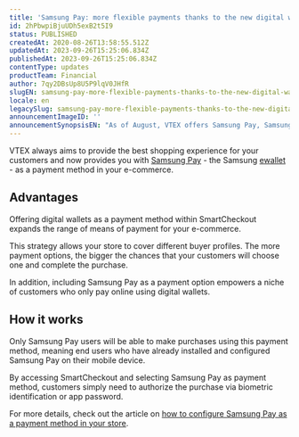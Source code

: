 ```yaml
---
title: 'Samsung Pay: more flexible payments thanks to the new digital wallet'
id: 2hPbwpiBjuUDh5exB2t5I9
status: PUBLISHED
createdAt: 2020-08-26T13:58:55.512Z
updatedAt: 2023-09-26T15:25:06.834Z
publishedAt: 2023-09-26T15:25:06.834Z
contentType: updates
productTeam: Financial
author: 7qy2DBsUp8U5P9lqV0JHfR
slugEN: samsung-pay-more-flexible-payments-thanks-to-the-new-digital-wallet
locale: en
legacySlug: samsung-pay-more-flexible-payments-thanks-to-the-new-digital-wallet
announcementImageID: ''
announcementSynopsisEN: "As of August, VTEX offers Samsung Pay, Samsung's digital wallet, as a payment method within SmartCheckout."
---
```


VTEX always aims to provide the best shopping experience for your customers and now provides you with [Samsung Pay](https://www.samsung.com/us/samsung-pay/ "Samsung Pay") - the Samsung [ewallet](https://help.vtex.com/en/tutorial/o-que-e-uma-carteira-digital-e-wallet?locale=es "e-wallet") - as a payment method in your e-commerce.

## Advantages
Offering digital wallets as a payment method within SmartCheckout expands the range of means of payment for your e-commerce.

This strategy allows your store to cover different buyer profiles. The more payment options, the bigger the chances that your customers will choose one and complete the purchase.

In addition, including Samsung Pay as a payment option empowers a niche of customers who only pay online using digital wallets.

## How it works
Only Samsung Pay users will be able to make purchases using this payment method, meaning end users who have already installed and configured Samsung Pay on their mobile device.

By accessing SmartCheckout and selecting Samsung Pay as payment method, customers simply need to authorize the purchase via biometric identification or app password.

For more details, check out the article on [how to configure Samsung Pay as a payment method in your store](https://help.vtex.com/en/tutorial/configurar-samsung-pay-como-meio-de-pagamento--5Yj9rgzOCVYuGmAumQlfpP "how to configure Samsung Pay as a payment method in your store").
